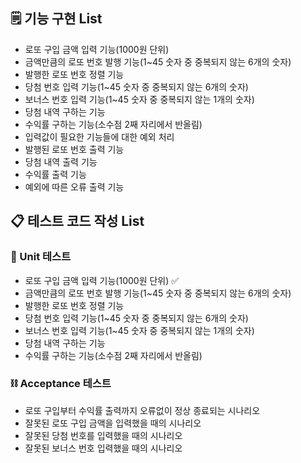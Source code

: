 ## 🗒️ **기능 구현 List**

- 로또 구입 금액 입력 기능(1000원 단위)
- 금액만큼의 로또 번호 발행 기능(1~45 숫자 중 중복되지 않는 6개의 숫자)
- 발행한 로또 번호 정렬 기능
- 당첨 번호 입력 기능(1~45 숫자 중 중복되지 않는 6개의 숫자)
- 보너스 번호 입력 기능(1~45 숫자 중 중복되지 않는 1개의 숫자)
- 당첨 내역 구하는 기능
- 수익률 구하는 기능(소수점 2째 자리에서 반올림)
- 입력값이 필요한 기능들에 대한 예외 처리
- 발행된 로또 번호 출력 기능
- 당첨 내역 출력 기능
- 수익률 출력 기능
- 예외에 따른 오류 출력 기능

## 📋 **테스트 코드 작성 List**

### 📏 Unit 테스트

- 로또 구입 금액 입력 기능(1000원 단위) ✅
- 금액만큼의 로또 번호 발행 기능(1~45 숫자 중 중복되지 않는 6개의 숫자)
- 발행한 로또 번호 정렬 기능
- 당첨 번호 입력 기능(1~45 숫자 중 중복되지 않는 6개의 숫자)
- 보너스 번호 입력 기능(1~45 숫자 중 중복되지 않는 1개의 숫자)
- 당첨 내역 구하는 기능
- 수익률 구하는 기능(소수점 2째 자리에서 반올림)

### ⛓️ Acceptance 테스트

- 로또 구입부터 수익률 출력까지 오류없이 정상 종료되는 시나리오
- 잘못된 로또 구입 금액을 입력했을 때의 시나리오
- 잘못된 당첨 번호를 입력했을 때의 시나리오
- 잘못된 보너스 번호 입력했을 때의 시나리오
